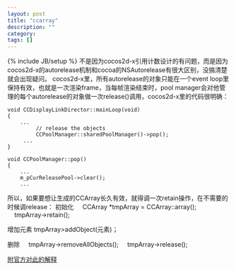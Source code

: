 ```yaml
---
layout: post
title: "ccarray"
description: ""
category: 
tags: []
---
```

{% include JB/setup %}
不是因为cocos2d-x引用计数设计的有问题，而是因为cocos2d-x的autorelease机制和cocoa的NSAutorelease有很大区别，没搞清楚就会出现疑问。
cocos2d-x里，所有autorelease的对象只能在一个event loop里保持有效，也就是一次渲染frame，当每帧渲染结束时，pool manager会对他管理的每个autorelease的对象做一次release()调用，cocos2d-x里的代码很明确：

    void CCDisplayLinkDirector::mainLoop(void)
    {
        ...
             // release the objects
             CCPoolManager::sharedPoolManager()->pop();        
         ...
    }

    void CCPoolManager::pop()
    {
        ...
        m_pCurReleasePool->clear();
        ...
所以，如果要想让生成的CCArray长久有效，就得调一次retain操作，在不需要的时候调release：
初始化
    CCArray *tmpArray = CCArray::array();
    tmpArray->retain();

增加元素
tmpArray>addObject(元素)；

删除
    tmpArray->removeAllObjects();
    tmpArray->release();

[附官方对此的解释](http://www.cocos2d-x.org/projects/cocos2d-x/wiki/Memory_Management_in_Cocos2d-x)
